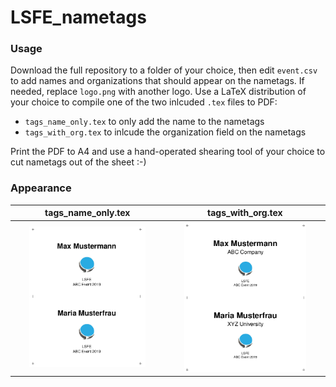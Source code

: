 # LSFE_nametags

### Usage

Download the full repository to a folder of your choice, then edit `event.csv` to add names and organizations that should appear on the nametags. If needed, replace `logo.png` with another logo. Use a LaTeX distribution of your choice to compile one of the two inlcuded `.tex` files to PDF:

* `tags_name_only.tex` to only add the name to the nametags
* `tags_with_org.tex` to inlcude the organization field on the nametags

Print the PDF to A4 and use a hand-operated shearing tool of your choice to cut nametags out of the sheet :-)

### Appearance

tags_name_only.tex | tags_with_org.tex
:-------------------------:|:-------------------------:
<img width="80%" src="https://raw.githubusercontent.com/16EAGLE/LSFE_nametags/master/tags_name_only.png">  |  <img width="80%" src="https://raw.githubusercontent.com/16EAGLE/LSFE_nametags/master/tags_with_org.png">

